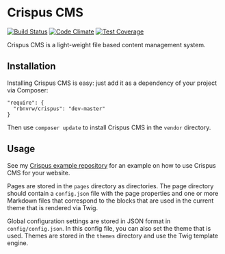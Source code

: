 Crispus CMS
========================================
[![Build Status](https://travis-ci.org/rbnvrw/crispus.svg?branch=master)](https://travis-ci.org/rbnvrw/crispus)
[![Code Climate](https://codeclimate.com/github/rbnvrw/crispus/badges/gpa.svg)](https://codeclimate.com/github/rbnvrw/crispus)
[![Test Coverage](https://codeclimate.com/github/rbnvrw/crispus/badges/coverage.svg)](https://codeclimate.com/github/rbnvrw/crispus)

Crispus CMS is a light-weight file based content management system.

Installation
--------------------
Installing Crispus CMS is easy: just add it as a dependency of your project via Composer:
```
"require": {
  "rbnvrw/crispus": "dev-master"
}
```
Then use `composer update` to install Crispus CMS in the `vendor` directory.

Usage
--------------------
See my [Crispus example repository](https://github.com/rbnvrw/crispus-example) for an example on how to use Crispus CMS for your website.

Pages are stored in the `pages` directory as directories. The page directory should contain a `config.json` file with the page properties and one or more Markdown files that correspond to the blocks that are used in the current theme that is rendered via Twig.

Global configuration settings are stored in JSON format in `config/config.json`. In this config file, you can also set the theme that is used. Themes are stored in the `themes` directory and use the Twig template engine.
